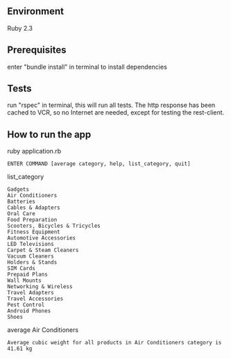 ## Environment
Ruby 2.3

## Prerequisites
enter "bundle install" in terminal to install dependencies

## Tests
run "rspec" in terminal, this will run all tests. The http response has been cached to VCR, so no Internet are needed, except for testing the rest-client.

## How to run the app
ruby application.rb

```
ENTER COMMAND [average category, help, list_category, quit]
```

list_category

```
Gadgets
Air Conditioners
Batteries
Cables & Adapters
Oral Care
Food Preparation
Scooters, Bicycles & Tricycles
Fitness Equipment
Automotive Accessories
LED Televisions
Carpet & Steam Cleaners
Vacuum Cleaners
Holders & Stands
SIM Cards
Prepaid Plans
Wall Mounts
Networking & Wireless
Travel Adapters
Travel Accessories
Pest Control
Android Phones
Shoes
```

average Air Conditioners

```
Average cubic weight for all products in Air Conditioners category is 41.61 kg
```
